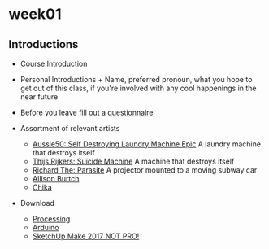 # week01

## Introductions

+ Course Introduction
+ Personal Introductions
		+ Name, preferred pronoun, what you hope to get out of this class, if you're involved with any cool happenings in the near future

+ Before you leave fill out a [questionnaire](https://docs.google.com/document/d/1k2d1cQpHeM0Z9gIhWtDPPnumUcCXNAnboVcwg6zJRxs/edit?usp=sharing)

+ Assortment of relevant artists
	+ [Aussie50: Self Destroying Laundry Machine Epic](https://www.youtube.com/watch?v=6_PLnInsh7E) A laundry machine that destroys itself
	+ [Thijs Rijkers: Suicide Machine](https://vimeo.com/77012997) A machine that destroys itself
	+ [Richard The: Parasite](https://vimeo.com/14633237) A projector mounted to a moving subway car
	+ [Allison Burtch](http://www.allisonburtch.net/)
	+ [Chika](http://www.imagima.com/CHiKA)

+ Download
	+ [Processing](https://processing.org/download/)
	+ [Arduino](https://www.arduino.cc/en/Main/Software)
	+ [SketchUp Make 2017 NOT PRO!](https://www.sketchup.com/download/all)
